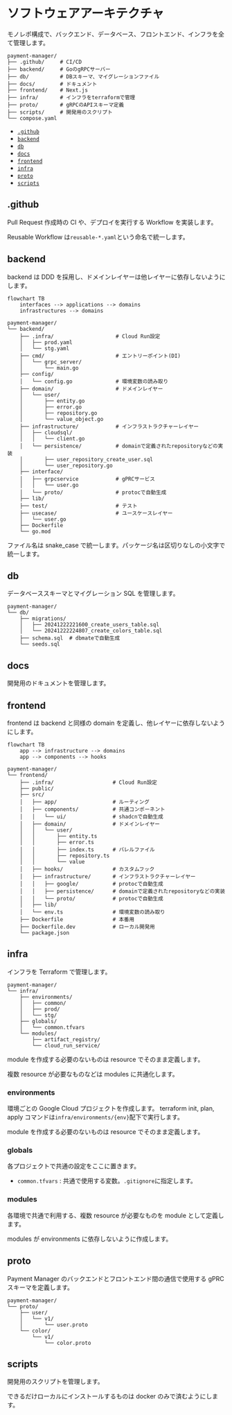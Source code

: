 # ソフトウェアアーキテクチャ

モノレポ構成で、バックエンド、データベース、フロントエンド、インフラを全て管理します。

```
payment-manager/
├── .github/     # CI/CD
├── backend/     # GoのgRPCサーバー
├── db/          # DBスキーマ、マイグレーションファイル
├── docs/        # ドキュメント
├── frontend/    # Next.js
├── infra/       # インフラをterraformで管理
├── proto/       # gRPCのAPIスキーマ定義
├── scripts/     # 開発用のスクリプト
└── compose.yaml
```

- [`.github`](#github)
- [`backend`](#backend)
- [`db`](#db)
- [`docs`](#docs)
- [`frontend`](#frontend)
- [`infra`](#infra)
- [`proto`](#proto)
- [`scripts`](#scripts)

## .github

Pull Request 作成時の CI や、デプロイを実行する Workflow を実装します。

Reusable Workflow は`reusable-*.yaml`という命名で統一します。

## backend

backend は DDD を採用し、ドメインレイヤーは他レイヤーに依存しないようにします。

```mermaid
flowchart TB
    interfaces --> applications --> domains
    infrastructures --> domains
```

```
payment-manager/
└── backend/
    ├── .infra/                    # Cloud Run設定
    │   ├── prod.yaml
    │   └── stg.yaml
    ├── cmd/                       # エントリーポイント(DI)
    │   └── grpc_server/
    │       └── main.go
    ├── config/
    │   └── config.go              # 環境変数の読み取り
    ├── domain/                    # ドメインレイヤー
    │   └── user/
    │       ├── entity.go
    │       ├── error.go
    │       ├── repository.go
    │       └── value_object.go
    ├── infrastructure/            # インフラストラクチャーレイヤー
    │   ├── cloudsql/
    │   │   └── client.go
    │   └── persistence/           # domainで定義されたrepositoryなどの実装
    │       ├── user_repository_create_user.sql
    │       └── user_repository.go
    ├── interface/
    │   ├── grpcservice            # gPRCサービス
    │   │   └── user.go
    │   └── proto/                 # protocで自動生成
    ├── lib/
    ├── test/                      # テスト
    ├── usecase/                   # ユースケースレイヤー
    │   └── user.go
    ├── Dockerfile
    └── go.mod
```

ファイル名は snake_case で統一します。パッケージ名は区切りなしの小文字で統一します。

## db

データベーススキーマとマイグレーション SQL を管理します。

```
payment-manager/
└── db/
    ├── migrations/
    │   ├── 20241222221600_create_users_table.sql
    │   └── 20241222224807_create_colors_table.sql
    ├── schema.sql  # dbmateで自動生成
    └── seeds.sql
```

## docs

開発用のドキュメントを管理します。

## frontend

frontend は backend と同様の domain を定義し、他レイヤーに依存しないようにします。

```mermaid
flowchart TB
    app --> infrastructure --> domains
    app --> components --> hooks
```

```
payment-manager/
└── frontend/
    ├── .infra/                   # Cloud Run設定
    ├── public/
    ├── src/
    │   ├── app/                  # ルーティング
    │   ├── components/           # 共通コンポーネント
    │   │   └── ui/               # shadcnで自動生成
    │   ├── domain/               # ドメインレイヤー
    │   │   └── user/
    │   │       ├── entity.ts
    │   │       ├── error.ts
    │   │       ├── index.ts      # バレルファイル
    │   │       ├── repository.ts
    │   │       └── value
    │   ├── hooks/                # カスタムフック
    │   ├── infrastructure/       # インフラストラクチャーレイヤー
    │   │   ├── google/           # protocで自動生成
    │   │   ├── persistence/      # domainで定義されたrepositoryなどの実装
    │   │   └── proto/            # protocで自動生成
    │   ├── lib/
    │   └── env.ts                # 環境変数の読み取り
    ├── Dockerfile                # 本番用
    ├── Dockerfile.dev            # ローカル開発用
    └── package.json
```

## infra

インフラを Terraform で管理します。

```
payment-manager/
└── infra/
    ├── environments/
    │   ├── common/
    │   ├── prod/
    │   └── stg/
    ├── globals/
    │   └── common.tfvars
    └── modules/
        ├── artifact_registry/
        └── cloud_run_service/
```

module を作成する必要のないものは resource でそのまま定義します。

複数 resource が必要なものなどは modules に共通化します。

### environments

環境ごとの Google Cloud プロジェクトを作成します。
terraform init, plan, apply コマンドは`infra/environments/{env}`配下で実行します。

module を作成する必要のないものは resource でそのまま定義します。

### globals

各プロジェクトで共通の設定をここに置きます。

- `common.tfvars` : 共通で使用する変数。`.gitignore`に指定します。

### modules

各環境で共通で利用する、複数 resource が必要なものを module として定義します。

modules が environments に依存しないように作成します。

## proto

Payment Manager のバックエンドとフロントエンド間の通信で使用する gPRC スキーマを定義します。

```
payment-manager/
└── proto/
    ├── user/
    │   └── v1/
    │       └── user.proto
    └── color/
        └── v1/
            └── color.proto
```

## scripts

開発用のスクリプトを管理します。

できるだけローカルにインストールするものは docker のみで済むようにします。
